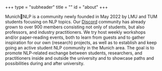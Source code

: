 +++
type = "subheader"
title = ""
id = "about"
+++

Munich🥨NLP is a community newly founded in May 2022 by LMU and TUM students focusing on NLP topics. Our [Discord](https://discord.com/invite/BgFaZgZ38N) community has already grown to over 900 members consisting not only of students, but also professors, and industry practitioners. We try host weekly workshops and/or paper-reading events, both to learn from guests and to gather inspiration for our own (research) projects, as well as to establish and keep going an active student NLP community in the Munich area. The goal is to promote NLP-related exchange between students, researchers, and practitioners inside and outside the university and to showcase paths and possibilities during and after university.

<!-- {{< rawhtml >}}
  <iframe src="https://discord.com/widget?id=972505512631500800&theme=dark" width="350" height="500" allowtransparency="true" frameborder="0" sandbox="allow-popups allow-popups-to-escape-sandbox allow-same-origin allow-scripts"></iframe>
{{< /rawhtml >}} -->

